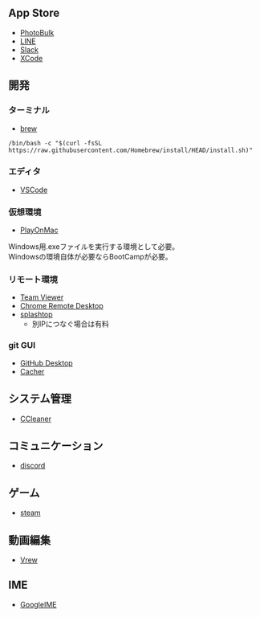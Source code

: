 ## App Store
- [PhotoBulk](https://apps.apple.com/jp/app/photobulk-watermark-in-batch/id537211143?mt=12)
- [LINE](https://apps.apple.com/jp/app/line/id443904275)
- [Slack](https://apps.apple.com/jp/app/slack-for-desktop/id803453959?mt=12)
- [XCode](https://apps.apple.com/jp/app/xcode/id497799835?mt=12)

## 開発
### ターミナル 
- [brew](https://brew.sh/index_ja)

```
/bin/bash -c "$(curl -fsSL https://raw.githubusercontent.com/Homebrew/install/HEAD/install.sh)"
```

### エディタ
- [VSCode](https://azure.microsoft.com/ja-jp/products/visual-studio-code/)

### 仮想環境
- [PlayOnMac](https://www.playonmac.com)

Windows用.exeファイルを実行する環境として必要。  
Windowsの環境自体が必要ならBootCampが必要。

### リモート環境
- [Team Viewer](teamviewer.com)
- [Chrome Remote Desktop](https://remotedesktop.google.com)
- [splashtop](https://www.splashtop.co.jp)
  - 別IPにつなぐ場合は有料

### git GUI
- [GitHub Desktop](https://desktop.github.com)
- [Cacher](https://www.cacher.io/)

## システム管理
- [CCleaner](https://www.ccleaner.com)

## コミュニケーション
- [discord](https://discord.com/)

## ゲーム
- [steam](https://store.steampowered.com/about)

## 動画編集
- [Vrew](https://vrew.voyagerx.com)

## IME
- [GoogleIME](https://www.google.co.jp/ime/)
